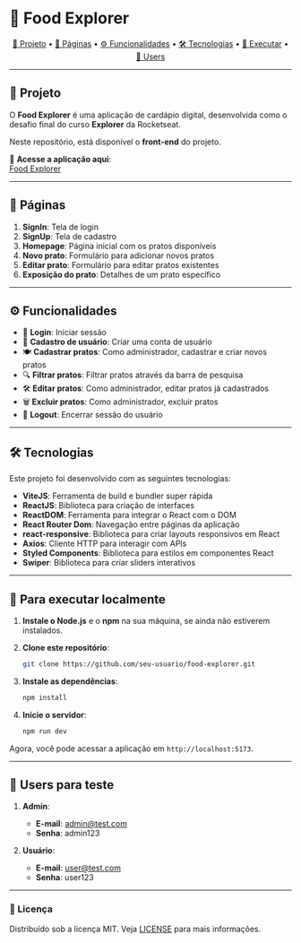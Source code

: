 # 🍴 **Food Explorer**

<p align="center">
  <a href="#project">📄 Projeto</a> •
  <a href="#pages">📑 Páginas</a> •
  <a href="#features">⚙️ Funcionalidades</a> •
  <a href="#technologies">🛠️ Tecnologias</a> •
  <a href="#usage">🚀 Executar</a> •
  <a href="#users">👥 Users</a>
</p>

---

## 📄 Projeto

O **Food Explorer** é uma aplicação de cardápio digital, desenvolvida como o desafio final do curso **Explorer** da Rocketseat.

Neste repositório, está disponível o **front-end** do projeto.

🔗 **Acesse a aplicação aqui**:  
[Food Explorer](https://food-explorer-web00.netlify.app/)

---

## 📑 Páginas

1. **SignIn**: Tela de login
2. **SignUp**: Tela de cadastro
3. **Homepage**: Página inicial com os pratos disponíveis
4. **Novo prato**: Formulário para adicionar novos pratos
5. **Editar prato**: Formulário para editar pratos existentes
6. **Exposição do prato**: Detalhes de um prato específico

---

## ⚙️ Funcionalidades

- 🔑 **Login**: Iniciar sessão
- 📝 **Cadastro de usuário**: Criar uma conta de usuário
- 🍽️ **Cadastrar pratos**: Como administrador, cadastrar e criar novos pratos
- 🔍 **Filtrar pratos**: Filtrar pratos através da barra de pesquisa
- 🛠️ **Editar pratos**: Como administrador, editar pratos já cadastrados
- 🗑️ **Excluir pratos**: Como administrador, excluir pratos
- 🚪 **Logout**: Encerrar sessão do usuário

---

## 🛠️ Tecnologias

Este projeto foi desenvolvido com as seguintes tecnologias:

- **ViteJS**: Ferramenta de build e bundler super rápida
- **ReactJS**: Biblioteca para criação de interfaces
- **ReactDOM**: Ferramenta para integrar o React com o DOM
- **React Router Dom**: Navegação entre páginas da aplicação
- **react-responsive**: Biblioteca para criar layouts responsivos em React
- **Axios**: Cliente HTTP para interagir com APIs
- **Styled Components**: Biblioteca para estilos em componentes React
- **Swiper**: Biblioteca para criar sliders interativos

---

## 🚀 Para executar localmente

1. **Instale o Node.js** e o **npm** na sua máquina, se ainda não estiverem instalados.

2. **Clone este repositório**:
    ```bash
    git clone https://github.com/seu-usuario/food-explorer.git
    ```

3. **Instale as dependências**:
    ```bash
    npm install
    ```

4. **Inicie o servidor**:
    ```bash
    npm run dev
    ```

Agora, você pode acessar a aplicação em `http://localhost:5173`.

---

## 👥 Users para teste

1. **Admin**:  
   - **E-mail**: admin@test.com  
   - **Senha**: admin123  

2. **Usuário**:  
   - **E-mail**: user@test.com  
   - **Senha**: user123  

---

### 📜 Licença

Distribuído sob a licença MIT. Veja [LICENSE](LICENSE) para mais informações.